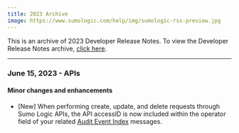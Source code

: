 ```yaml
---
title: 2023 Archive
image: https://www.sumologic.com/help/img/sumologic-rss-preview.jpg
---
```


This is an archive of 2023 Developer Release Notes. To view the Developer Release Notes archive, [click here](/release-notes-developer/archive).

---
### June 15, 2023 - APIs

#### Minor changes and enhancements

* [New] When performing create, update, and delete requests through Sumo Logic APIs, the API accessID is now included within the operator field of your related [Audit Event Index](/docs/manage/security/audit-indexes/audit-event-index) messages.
